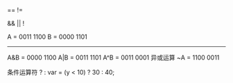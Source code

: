 ==
!=

&&
||
!

A = 0011 1100
B = 0000 1101

-----------------

A&B = 0000 1100
A|B = 0011 1101
A^B = 0011 0001   异或运算
~A  = 1100 0011

条件运算符 ? :
var = (y < 10) ? 30 : 40;